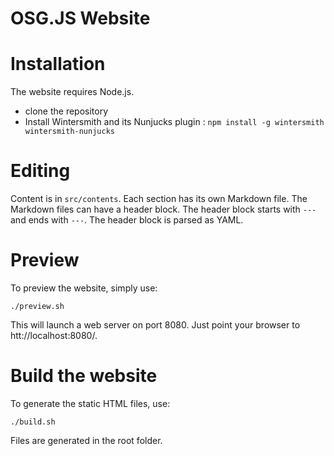 # OSG.JS Website

# Installation

The website requires Node.js.

* clone the repository
* Install Wintersmith and its Nunjucks plugin : `npm install -g wintersmith wintersmith-nunjucks`

# Editing

Content is in `src/contents`. Each section has its own Markdown file.
The Markdown files can have a header block. The header block starts with `---` and ends with `---`.
The header block is parsed as YAML.

# Preview

To preview the website, simply use:

    ./preview.sh

This will launch a web server on port 8080. Just point your browser to htt://localhost:8080/.

# Build the website

To generate the static HTML files, use:

	./build.sh

Files are generated in the root folder.